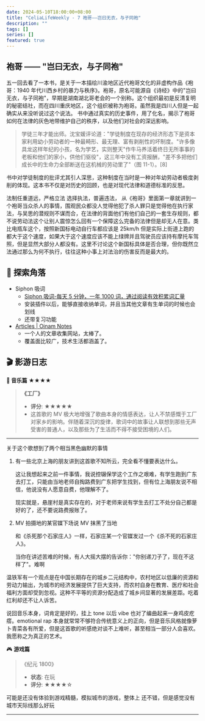 ```yaml
---
date: 2024-05-10T18:00:00+08:00
title: "CeliaLifeWeekly - 7 袍哥——岂曰无衣，与子同袍"
description: ""
tags: []
series: []
featured: true
---
```


## 袍哥 —— "岂曰无衣，与子同袍"

五一回去看了一本书，是关于一本描绘川渝地区近代袍哥文化的非虚构作品《袍哥：1940 年代川西乡村的暴力与秩序》。袍哥，原名可能源自《诗经》中的"岂曰无衣，与子同袍"，早期是湖南湖北哥老会的一个别称。这个组织最初是反清复明的秘密结社，而在四川重庆地区，这个组织被称为袍哥。虽然我是四川人但是一起确实从来没听说过这个说法。
书中通过真实的历史事件，用了化名，揭示了袍哥如何在法律的灰色地带维护自己的秩序，以及他们对社会的深远影响。

> 学徒三年才能出师。沈宝媛评论道："学徒制度在现存的经济形态下是资本家利用幼小劳动者的一种最畸形、最无理、富有剥削性的坏制度。"许多像具龙这样年纪的小孩，名为学艺，实则整天"作牛马养活着终日无所事事的老板和他们的家小，供他们驱役"，这三年中没有工资报酬，"差不多把他们成长中的生命力全部断送在这机械的劳动里了"（图 11-1）。[8]

书中对学徒制度的批评尤其引人深思，这种制度在当时是一种对年幼劳动者极度剥削的体现。这本书不仅是对历史的回顾，也是对现代法律和道德标准的反思。

法制任重道远，严格立法 选择执法，普遍违法， 从《袍哥》里面第一章就讲到一个袍哥当众杀人的事情，围观民众都没人觉得他犯了杀人罪只是觉得他在执行家法，与吴思的潜规则不谋而合，在法律的背面他们有他们自己的一套生存规则，都不说劳动法这个让别人震惊怎么回有一个保障这么完备的法律但是却无人在意。类比电瓶车这个，按照新国标电动自行车都应该是 25km/h 但是实际上街道上跑的都大于这个速度，如果大于这个速度应该不能上绿牌并且驾驶员应该持有摩托车驾照，但是显然大部分人都没有。这里不讨论这个新国标具体是否合理，但你既然立法通过那么为何不执行，往往这种小事上对法治的伤害反而是最大的。

## 🌟 探索角落

- Siphon 吸词
  - [Siphon 吸词-每天 5 分钟，一年 1000 词，通过阅读有效积累词汇量](https://siphon.ink/dashboard)
  - 安装插件以后，能够直接收纳单词，并且当其他文章有生单词的时候也会划线
  - 还带复习功能
- [Articles | Oinam Notes](https://notes.oinam.com/awesome/articles)
  - 一个人的文章收集网站，太棒了。
  - 覆盖面比较广，技术生活都涵盖了。

## 🎬 影游日志

**🎵 音乐篇** ★★★★

> **《工厂》**
>
> - **评分**: ★★★★★
> - 这首歌的 MV 极大地增强了歌曲本身的情感表达，让人不禁感慨于工厂对家乡的影响。伴随着深沉的旋律，歌词中的故事让人联想到那些无声受害的普通人，以及那些为了生活而不得不接受困境的人们。

---

关于这个歌想到了两个相当黑色幽默的事情

1. 有一些北京上海的朋友讲到这首歌不知所云，完全看不懂要表达什么。

   这让我想起来之前一件事情，我说控辍保学这个工作之艰难，有学生跑到广东去打工，只能由当地老师自掏路费到广东把学生找到，但有位上海朋友说不相信，他说没有人愿意自费，他理解不了。

   现实就是，悬崖村是真实存在的，对于老师来说有学生去打工不处分自己都是好的了，还不要说路费报账了。

2. MV 拍摄地的某官媒下场说 MV 抹黑了当地

   和《杀死那个石家庄人》一样，石家庄某一个官媒发过一个《杀不死的石家庄人》。

   当你在讲述苦难的时候，有人大摇大摆的告诉你："你别递刀子了，现在不这样了"。难啊

温铁军有一个观点是在中国长期存在的城乡二元结构中，农村地区以低廉的资源和劳动力输出，为城市的经济发展提供了巨大支持，而农村自身在教育、医疗和社会福利方面却受到忽视。这种不平等的资源分配造成了城乡间显著的发展差距。吃着红利却还不让人诉苦。

说回音乐本身，词肯定是好的，挂上 tone 以后 vibe 也对了编曲起来一身鸡皮疙瘩。emotional rap 本身就常常不够符合传统意义上的正向，但是音乐风格就像萝卜青菜各有所爱，但是这首歌的听感绝对谈不上难听，甚至相当一部分人会喜欢。我愿称之为真正的艺术。

🎮 **游戏篇**

> 《纪元 1800》
>
> - **状态**: 在玩
> - **评分**: ★★★★☆

可能是还没有体验到游戏精髓，模拟城市的游戏，整体上 还不错，但是感觉没有城市天际线那么好玩

---
